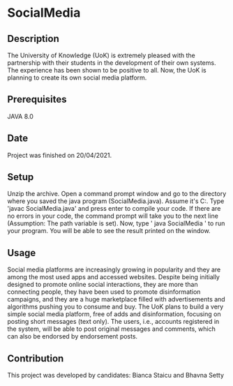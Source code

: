 # SocialMedia

## Description

The University of Knowledge (UoK) is extremely pleased with the partnership with their students in the development
of their own systems. 
The experience has been shown to be positive to all.
Now, the UoK is planning to create its own social media platform.

## Prerequisites

JAVA 8.0

## Date
Project was finished on 20/04/2021.

## Setup

Unzip the archive. 
Open a command prompt window and go to the directory where you saved the java program (SocialMedia.java). 
Assume it's C:. 
Type 'javac SocialMedia.java' and press enter to compile your code.
If there are no errors in your code, the command prompt will take you to the next line (Assumption: The path variable is set).
Now, type ' java SocialMedia ' to run your program.
You will be able to see the result printed on the window.

## Usage

Social media platforms are increasingly growing in popularity and they are among the most used apps and accessed websites.
Despite being initially designed to promote online social interactions, they are more than connecting people,
they have been used to promote disinformation campaigns, and they are a huge marketplace filled with advertisements
and algorithms pushing you to consume and buy.
The UoK plans to build a very simple social media platform, free of adds and disinformation, focusing on posting
short messages (text only). The users, i.e., accounts registered in the system, will be able to post original messages
and comments, which can also be endorsed by endorsement posts.

## Contribution

This project was developed by candidates: Bianca Staicu and Bhavna Setty
